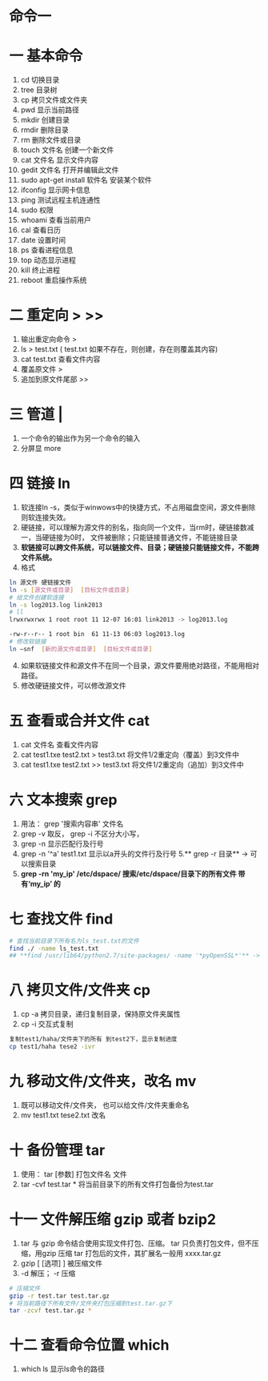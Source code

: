 # 命令一

# 一 基本命令
1. cd 切换目录
2. tree 目录树
3. cp 拷贝文件或文件夹
2. pwd 显示当前路径
3. mkdir 创建目录
4. rmdir 删除目录
5. rm 删除文件或目录
6. touch 文件名 创建一个新文件
6. cat 文件名 显示文件内容
7. gedit 文件名 打开并编辑此文件
8. sudo apt-get install 软件名 安装某个软件
8. ifconfig 显示网卡信息
9. ping 测试远程主机连通性
10. sudo 权限
10. whoami 查看当前用户
8. cal 查看日历
9. date 设置时间
10. ps 查看进程信息
11. top 动态显示进程
12. kill 终止进程
13. reboot 重启操作系统

# 二 重定向 > >>
1. 输出重定向命令 > 
2. ls > test.txt ( test.txt 如果不存在，则创建，存在则覆盖其内容)
3. cat test.txt 查看文件内容
4. 覆盖原文件 >
5. 追加到原文件尾部 >>

# 三 管道 | 
1. 一个命令的输出作为另一个命令的输入
2. 分屏显 more

# 四 链接 ln
1. 软连接ln -s，类似于winwows中的快捷方式，不占用磁盘空间，源文件删除则软连接失效。
2. 硬链接，可以理解为源文件的别名，指向同一个文件，当rm时，硬链接数减一，当硬链接为0时， 文件被删除；只能链接普通文件，不能链接目录
3. **软链接可以跨文件系统，可以链接文件、目录；硬链接只能链接文件，不能跨文件系统。**
3. 格式

```bash
ln 源文件 硬链接文件
ln -s [源文件或目录]  [目标文件或目录]
# 给文件创建软连接
ln -s log2013.log link2013
# ll
lrwxrwxrwx 1 root root 11 12-07 16:01 link2013 -> log2013.log

-rw-r--r-- 1 root bin  61 11-13 06:03 log2013.log
# 修改软链接
ln –snf  [新的源文件或目录]  [目标文件或目录]
```

4. 如果软链接文件和源文件不在同一个目录，源文件要用绝对路径，不能用相对路径。
5. 修改硬链接文件，可以修改源文件

# 五 查看或合并文件 cat
1. cat 文件名 查看文件内容
2. cat test1.txe test2.txt > test3.txt 将文件1/2重定向（覆盖）到3文件中
3. cat test1.txe test2.txt >> test3.txt 将文件1/2重定向（追加）到3文件中

# 六 文本搜索 grep
1. 用法： grep '搜索内容串' 文件名
2. grep -v 取反， grep -i 不区分大小写，
3. grep -n 显示匹配行及行号
4. grep -n '^a' test1.txt 显示以a开头的文件行及行号
5.** grep -r 目录**  -> 可以搜索目录
5. **grep -rn 'my_ip' /etc/dspace/  搜索/etc/dspace/目录下的所有文件 带有‘my_ip’ 的**

# 七 查找文件 find

```bash
# 查找当前目录下所有名为ls_test.txt的文件
find ./ -name ls_test.txt
## **find /usr/lib64/python2.7/site-packages/ -name '*pyOpenSSL*'** -> 查找目录下，带‘pyOpenSSL’的文件名
```

# 八 拷贝文件/文件夹 cp
1. cp -a 拷贝目录，递归复制目录，保持原文件夹属性
2. cp -i 交互式复制

```bash
复制test1/haha/文件夹下的所有 到test2下，显示复制进度
cp test1/haha tese2 -ivr
```

# 九 移动文件/文件夹，改名 mv
1. 既可以移动文件/文件夹， 也可以给文件/文件夹重命名
2. mv test1.txt tese2.txt 改名

# 十 备份管理 tar
1. 使用： tar [参数] 打包文件名 文件
2. tar -cvf test.tar * 将当前目录下的所有文件打包备份为test.tar

# 十一 文件解压缩 gzip 或者 bzip2
1. tar 与 gzip 命令结合使用实现文件打包、压缩。 tar 只负责打包文件，但不压缩，用gzip 压缩 tar 打包后的文件，其扩展名一般用 xxxx.tar.gz
2. gzip [ [选项] ] 被压缩文件
3. -d 解压； -r 压缩

```bash
# 压缩文件
gzip -r test.tar test.tar.gz
# 将当前路径下所有文件/文件夹打包压缩到test.tar.gz下
tar -zcvf test.tar.gz * 
```

# 十二 查看命令位置 which
1. which ls 显示ls命令的路径

